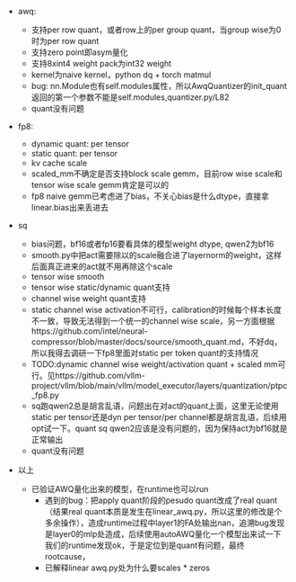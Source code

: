 * awq: 
    * 支持per row quant，或者row上的per group quant，当group wise为0时为per row quant
    * 支持zero point即asym量化
    * 支持8xint4 weight pack为int32 weight
    * kernel为naive kernel，python dq + torch matmul
    * bug: nn.Module也有self.modules属性，所以AwqQuantizer的init_quant返回的第一个参数不能是self.modules,quantizer.py/L82
    * quant没有问题
* fp8:
    * dynamic quant: per tensor
    * static quant: per tensor
    * kv cache scale
    * scaled_mm不确定是否支持block scale gemm，目前row wise scale和tensor wise scale gemm肯定是可以的
    * fp8 naive gemm已考虑进了bias，不关心bias是什么dtype，直接拿linear.bias出来丢进去
    
* sq
    * bias问题，bf16或者fp16要看具体的模型weight dtype, qwen2为bf16
    * smooth.py中把act需要除以的scale融合进了layernorm的weight，这样后面真正进来的act就不用再除这个scale
    * tensor wise smooth
    * tensor wise static/dynamic quant支持
    * channel wise weight quant支持
    * static channel wise activation不可行，calibration的时候每个样本长度不一致，导致无法得到一个统一的channel wise scale，另一方面根据https://github.com/intel/neural-compressor/blob/master/docs/source/smooth_quant.md，不好dq，所以我得去调研一下fp8里面对static per token quant的支持情况
    * TODO:dynamic channel wise weight/activation quant + scaled mm可行。见https://github.com/vllm-project/vllm/blob/main/vllm/model_executor/layers/quantization/ptpc_fp8.py
    * sq跑qwen2总是胡言乱语，问题出在对act的quant上面，这里无论使用static per tensor还是dyn per tensor/per channel都是胡言乱语，后续用opt试一下。quant sq qwen2应该是没有问题的，因为保持act为bf16就是正常输出
    * quant没有问题
* 以上
    * 已验证AWQ量化出来的模型，在runtime也可以run
        * 遇到的bug：把apply quant阶段的pesudo quant改成了real quant（结果real quant本质是发生在linear_awq.py，所以这里的修改是个多余操作），造成runtime过程中layer1的FA处输出nan，追溯bug发现是layer0的mlp处造成，后续使用autoAWQ量化一个模型出来试一下我们的runtime发现ok，于是定位到是quant有问题，最终rootcause，
        * 已解释linear awq.py处为什么要scales * zeros